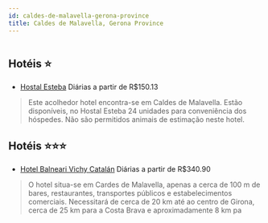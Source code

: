 ```yaml
---
id: caldes-de-malavella-gerona-province
title: Caldes de Malavella, Gerona Province
---
```


<center><img src="http://photos.hotelbeds.com/giata/36/360043/360043a_hb_a_001.jpg" alt="" /></center>


## Hotéis ⭐️

-    [Hostal Esteba](https://www.hurb.com/aud/https://www.hurb.com/hoteis/caldes-de-malavella/hostal-esteba-JNP-JP843858?cmp=18055) Diárias a partir de R$150.13
   > Este acolhedor hotel encontra-se em Caldes de Malavella. Estão disponíveis, no Hostal Esteba 24 unidades para conveniência dos hóspedes. Não são permitidos animais de estimação neste hotel. 

## Hotéis ⭐️⭐️⭐️

-    [Hotel Balneari Vichy Catalán](https://www.hurb.com/aud/https://www.hurb.com/hoteis/caldes-de-malavella/hotel-balneari-vichy-catalan-JNP-JP022980?cmp=18055) Diárias a partir de R$340.90
   > O hotel situa-se em Cardes de Malavella, apenas a cerca de 100 m de bares, restaurantes, transportes públicos e estabelecimentos comerciais. Necessitará de cerca de 20 km até ao centro de Girona, cerca de 25 km para a Costa Brava e aproximadamente 8 km pa
